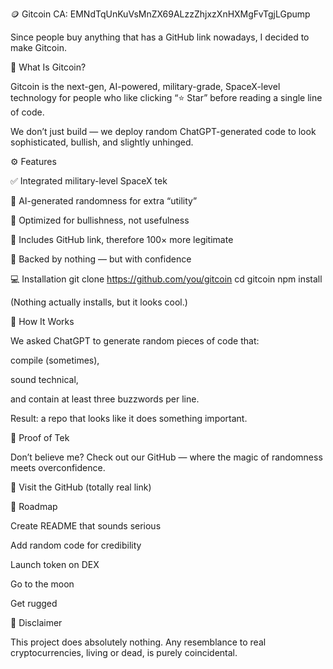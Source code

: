 🪙 Gitcoin CA: EMNdTqUnKuVsMnZX69ALzzZhjxzXnHXMgFvTgjLGpump

Since people buy anything that has a GitHub link nowadays, I decided to make Gitcoin.

🚀 What Is Gitcoin?

Gitcoin is the next-gen, AI-powered, military-grade, SpaceX-level technology for people who like clicking “⭐ Star” before reading a single line of code.

We don’t just build — we deploy random ChatGPT-generated code to look sophisticated, bullish, and slightly unhinged.

⚙️ Features

✅ Integrated military-level SpaceX tek

🤖 AI-generated randomness for extra “utility”

🧠 Optimized for bullishness, not usefulness

💾 Includes GitHub link, therefore 100× more legitimate

🐂 Backed by nothing — but with confidence

💻 Installation
git clone https://github.com/you/gitcoin
cd gitcoin
npm install


(Nothing actually installs, but it looks cool.)

🧬 How It Works

We asked ChatGPT to generate random pieces of code that:

compile (sometimes),

sound technical,

and contain at least three buzzwords per line.

Result: a repo that looks like it does something important.

📡 Proof of Tek

Don’t believe me?
Check out our GitHub — where the magic of randomness meets overconfidence.

🔗 Visit the GitHub (totally real link)

🧩 Roadmap

 Create README that sounds serious

 Add random code for credibility

 Launch token on DEX

 Go to the moon

 Get rugged

💬 Disclaimer

This project does absolutely nothing.
Any resemblance to real cryptocurrencies, living or dead, is purely coincidental.
